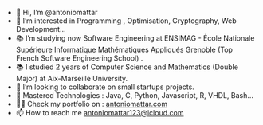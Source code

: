 - 👋 Hi, I’m @antoniomattar
- 👀 I’m interested in Programming , Optimisation, Cryptography, Web Development...
- 📚 I’m studying now Software Engineering at ENSIMAG - École Nationale Supérieure Informatique Mathématiques Appliqués Grenoble (Top French Software Engineering School) .
- 📚 I studied 2 years of Computer Science and Mathematics (Double Major) at Aix-Marseille University.
- 💪 I’m looking to collaborate on small startups projects.
- 🎒 Mastered Technologies : Java, C, Python, Javascript, R, VHDL, Bash...
- 👨‍💻 Check my portfolio on : [antoniomattar.com](https://www.antoniomattar.com/)
- 📫 How to reach me antoniomattar123@icloud.com

<!---
antoniomattar/antoniomattar is a ✨ special ✨ repository because its `README.md` (this file) appears on your GitHub profile.
You can click the Preview link to take a look at your changes.
--->
